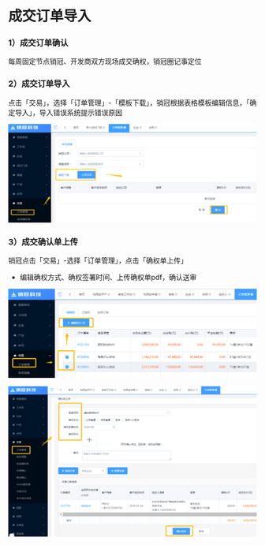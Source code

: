 # 成交订单导入

### 1）成交订单确认

每周固定节点销冠、开发商双方现场成交确权，销冠圈记事定位

### 2）成交订单导入

点击「交易」，选择「订单管理」-「模板下载」，销冠根据表格模板编辑信息，「确定导入」，导入错误系统提示错误原因

![](/assets/import.png信息)

### 3）成交确认单上传

销冠点击「交易」-选择「订单管理」，点击「确权单上传」

* 编辑确权方式、确权签署时间、上传确权单pdf，确认送审

![](/assets/import.png删除更换单)

![](/assets/import.png山茶混)

